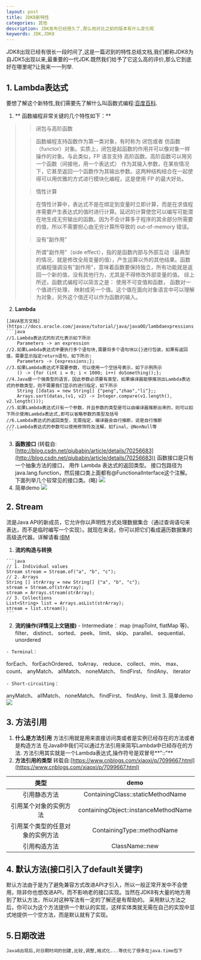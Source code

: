 ```yaml
---
layout: post
title: JDK8新特性
categories: 其他
description: JDK发布已经很久了,那么他对比之前的版本有什么变化呢
keywords: JDK,JDK8
---
```

JDK8出现已经有很长一段时间了,这是一篇迟到的特性总结文档,我们都称JDK8为自JDK5出现以来,最重要的一代JDK.既然我们给予了它这么高的评价,那么它到底好在哪里呢?让我来一一列举.
## 1. Lambda表达式
 要想了解这个新特性,我们需要先了解什么叫函数式编程:[百度百科](https://baike.baidu.com/item/%E5%87%BD%E6%95%B0%E5%BC%8F%E7%BC%96%E7%A8%8B/4035031?fr=aladdin).
   1. ** 函数编程非常关键的几个特性如下：**
  >> 闭包与高阶函数
  >
>> 函数编程支持函数作为第一类对象，有时称为 闭包或者 仿函数（functor）对象。实质上，闭包是起函数的作用并可以像对象一样操作的对象。与此类似，FP 语言支持 高阶函数。高阶函数可以用另一个函数（间接地，用一个表达式） 作为其输入参数，在某些情况下，它甚至返回一个函数作为其输出参数。这两种结构结合在一起使得可以用优雅的方式进行模块化编程，这是使用 FP 的最大好处。
>
>> 惰性计算
>
>> 在惰性计算中，表达式不是在绑定到变量时立即计算，而是在求值程序需要产生表达式的值时进行计算。延迟的计算使您可以编写可能潜在地生成无穷输出的函数。因为不会计算多于程序的其余部分所需要的值，所以不需要担心由无穷计算所导致的 out-of-memory 错误。
>
>> 没有“副作用”
>
>> 所谓"副作用"（side effect），指的是函数内部与外部互动（最典型的情况，就是修改全局变量的值），产生运算以外的其他结果。函数式编程强调没有"副作用"，意味着函数要保持独立，所有功能就是返回一个新的值，没有其他行为，尤其是不得修改外部变量的值。
综上所述，函数式编程可以简言之是： 使用不可变值和函数， 函数对一个值进行处理， 映射成另一个值。这个值在面向对象语言中可以理解为对象，另外这个值还可以作为函数的输入。

   2. **Lambda**
   
    [JAVA官方文档](https://docs.oracle.com/javase/tutorial/java/javaOO/lambdaexpressions.html) 
    ```java
	//1.Lambda表达式的形式化表示如下所示
    	Parameters -> an expression 
    //2.如果Lambda表达式中要执行多个语句块,需要将多个语句块以{}进行包装，如果有返回值，需要显示指定return语句，如下所示:
		Parameters -> {expressions;};
	//3.如果Lambda表达式不需要参数，可以使用一个空括号表示，如下示例所示
		() -> {for (int i = 0; i < 1000; i++) doSomething();};
	//4.Java是一个强类型的语言，因此参数必须要有类型，如果编译器能够推测出Lambda表达式的参数类型，则不需要我们显示的进行指定，如下所示
		String []datas = new String[] {"peng","zhao","li"};;
		Arrays.sort(datas,(v1, v2) -> Integer.compare(v1.length(), v2.length()));
	//5.如果Lambda表达式只有一个参数，并且参数的类型是可以由编译器推断出来的，则可以如下所示使用Lambda表达式,即可以省略参数的类型及括号
	//6.Lambda表达式的返回类型，无需指定，编译器会自行推断，说是自行推断
	//7.Lambda表达式的参数可以使用修饰符及注解，如final、@NonNull等
	```
  3. **函数接口**
   (转载自:[http://blog.csdn.net/qiubabin/article/details/70256683](http://blog.csdn.net/qiubabin/article/details/70256683))
   函数接口是只有一个抽象方法的接口， 用作 Lambda 表达式的返回类型。
   接口包路径为java.lang.function，然后接口类上面都有@FunctionalInterface这个注解。下面列举几个较常见的接口类。(略)
  ![](http://upload-images.jianshu.io/upload_images/32047-2e4a0254acd3b53b.png?imageMogr2/auto-orient/strip%7CimageView2/2/w/1240)
  4. 简单demo
 ![](https://i.imgur.com/K4zHMhG.png)

## 2. Stream
   流是Java API的新成员，它允许你以声明性方式处理数据集合（通过查询语句来表达，而不是临时编写一个实现）。就现在来说，你可以把它们看成遍历数据集的高级迭代器。详解请看:[IBM]("https://www.ibm.com/developerworks/cn/java/j-lo-java8streamapi/")

   1. **流的构造与转换**
   	
	```java
	// 1. Individual values
	Stream stream = Stream.of("a", "b", "c");
	// 2. Arrays
	String [] strArray = new String[] {"a", "b", "c"};
	stream = Stream.of(strArray);
	stream = Arrays.stream(strArray);
	// 3. Collections
	List<String> list = Arrays.asList(strArray);
	stream = list.stream();
	```
		
   2. **流的操作(详情见上文链接)**
    - Intermediate：
   map (mapToInt, flatMap 等)、 filter、 distinct、 sorted、 peek、 limit、 skip、 parallel、 sequential、 unordered
		
    - Terminal：
   forEach、 forEachOrdered、 toArray、 reduce、 collect、 min、 max、 count、 anyMatch、 allMatch、 noneMatch、 findFirst、 findAny、 iterator
		
    - Short-circuiting：
   anyMatch、 allMatch、 noneMatch、 findFirst、 findAny、limit
   3. 简单demo
  ![](https://i.imgur.com/0WXWBSB.png)

## 3. 方法引用
   1. **什么是方法引用**
   方法引用就是用来直接访问类或者是实例已经存在的方法或者是构造方法
   在Java8中我们可以通过方法引用来简写Lambda中已经存在的方法.
   方法引用其实就是一个Lambda表达式,操作符号是双冒号**"::"**
   2. **方法引用的类型**
   转载自:[https://www.cnblogs.com/xiaoxi/p/7099667.html](https://www.cnblogs.com/xiaoxi/p/7099667.html)

|类型|demo|  
|:--:|:--: | 
|引用静态方法|ContainingClass::staticMethodName|  
|引用某个对象的实例方法|containingObject::instanceMethodName|
|引用某个类型的任意对象的实例方法|ContainingType::methodName|
|引用构造方法|ClassName::new|

## 4. 默认方法(接口引入了default关键字)	
 默认方法由于是为了避免兼容方式改进API才引入，所以一般正常开发中不会使用，除非你也想改进API，而不影响老的接口实现。当然在JDK8有大量的地方用到了默认方法，所以对这种写法有一定的了解还是有帮助的。
 采用默认方法之后，你可以为这个方法提供一个默认的实现，这样实体类就无需在自己的实现中显式地提供一个空方法，而是默认就有了实现。

## 5.日期改进
 	Java8出现后,对日期时间的创建,比较,调整,格式化...等优化了很多在java.time包下
   
   
